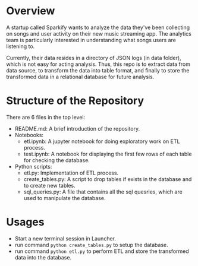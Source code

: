 # Overview
A startup called Sparkify wants to analyze the data they've been collecting on songs and user activity on their new music streaming app. The analytics team is particularly interested in understanding what songs users are listening to. 

Currently, their data resides in a directory of JSON logs (in data folder), which is not easy for acting analysis. Thus, this repo is to extract data from data source, to transform the data into table format, and finally to store the transformed data in a relational database for future analysis.

# Structure of the Repository
There are 6 files in the top level:
- README.md: A brief introduction of the repository.
- Notebooks:
	- etl.ipynb: A jupyter notebook for doing exploratory work on ETL process.
	- test.ipynb: A notebook for displaying the first few rows of each table for checking the database.
- Python scripts:
	- etl.py: Implementation of ETL process.
	- create_tables.py: A script to drop tables if exists in the database and to create new tables.
	- sql_queries.py: A file that contains all the sql quesries, which are used to manipulate the database. 
    
# Usages
- Start a new terminal session in Launcher.
- run command `python create_tables.py` to setup the database.
- run command `python etl.py` to perform ETL and store the transformed data into the database.
